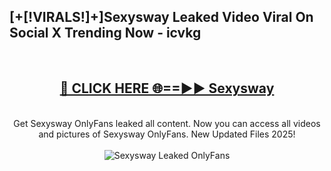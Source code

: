 <h2>[+[!VIRALS!]+]Sexysway Leaked Video Viral On Social X Trending Now - icvkg</h2>
<br>
<div align="center">
<h2><a href="https://libra.edu.pl?Sexysway" rel="nofollow">🔴 CLICK HERE 🌐==►► Sexysway</a></h2>
<br>
Get Sexysway OnlyFans leaked all content. Now you can access all videos and pictures of Sexysway OnlyFans. New Updated Files 2025!
<br>
<br>
<a href="https://libra.edu.pl?Sexysway" rel="nofollow" data-target="animated-image.originalLink"><img src="https://i.ibb.co.com/WyWwxjT/player-gif2.gif" alt="Sexysway Leaked OnlyFans" style="max-width: 100%; display: inline-block;" data-target="animated-image.originalImage"></a>
</div>
<br>